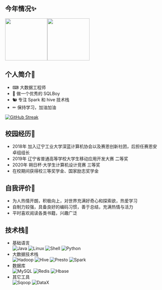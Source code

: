 ## 今年情况✨
<img align="" height="137px" src="https://github-readme-stats.vercel.app/api?username=yuanxiedaima&hide_title=true&hide_border=true&show_icons=true&include_all_commits=true&line_height=21&bg_color=0,EC6C6C,FFD479,FFFC79,73FA79&theme=graywhite&locale=cn" /><img align="" height="137px" src="https://github-readme-stats.vercel.app/api/top-langs/?username=yuanxiedaima&hide_title=true&hide_border=true&layout=compact&bg_color=0,73FA79,73FDFF,D783FF&theme=graywhite&locale=cn" />

## 个人简介💬

- ⌨ 大数据工程师  
- 👦 做一个优秀的 SQLBoy     
- 🐿️ 专注 Spark 和 hive 技术栈  
- ✏  保持学习，加油加油

[![GitHub Streak](http://github-readme-streak-stats.herokuapp.com?user=yuanxiedaima&theme=gruvbox&hide_border=true&date_format=M%20j%5B%2C%20Y%5D)](https://git.io/streak-stats)
## 校园经历👦
- 2018年 加入辽宁工业大学深蓝计算机协会以及赛恩创新社团，后担任赛恩安卓组组长
- 2019年 辽宁省普通高等学校大学生移动应用开发大赛 二等奖
- 2020年 朔日杯·大学生计算机设计竞赛 三等奖
- 在校期间获得校三等奖学金、国家励志奖学金

## 自我评价🤔

- 为人热情开朗，积极向上，对世界充满好奇心和探索欲，热爱学习
- 自制力较强，具备良好的编码习惯，善于总结，充满热情与活力
- 平时喜欢阅读各类书籍，兴趣广泛


## 技术栈🔧

- 基础语言  
  ![Java](https://img.shields.io/badge/-Java-192133?style=flat-square&logo=java&logoColor=#007396)
  ![Linux](https://img.shields.io/badge/-Linux-192133?style=flat-square&logo=linux&logoColor=#FCC624)
  ![Shell](https://img.shields.io/badge/-Shell-192133?style=flat-square&logo=shell&logoColor=#FFD500)
  ![Python](https://img.shields.io/badge/-Python-192133?style=flat-square&logo=python&logoColor=#3776AB)
- 大数据技术栈  
  ![Hadoop](https://img.shields.io/badge/-Hadoop-192133?style=flat-square&logo=apache-hadoop&logoColor=white)
  ![Hive](https://img.shields.io/badge/-Hive-192133?style=flat-square&logo=apache-hive&logoColor=#E31337)
  ![Presto](https://img.shields.io/badge/-Presto-192133?style=flat-square&logo=presto&logoColor=#5890FF)
  ![Spark](https://img.shields.io/badge/-Spark-192133?style=flat-square&logo=apache-spark&logoColor=#E25A1C)
- 数据库  
  ![MySQL](https://img.shields.io/badge/-MySQL-192133?style=flat-square&logo=mysql&logoColor=#4479A1)
  ![Redis](https://img.shields.io/badge/-Redis-192133?style=flat-square&logo=redis&logoColor=#DC382D)
  ![Hbase](https://img.shields.io/badge/-Hbase-192133?style=flat-square&logo=apache-hbase&logoColor=white)
- 其它工具  
  ![Sqoop](https://img.shields.io/badge/-Sqoop-192133?style=flat-square&logo=apache-sqoop&logoColor=white)
  ![DataX](https://img.shields.io/badge/-DataX-192133?style=flat-square&logo=datax&logoColor=white)

<!--

## 详细简历👨‍💻

### 求职意向

- 地区: 深圳,杭州,广州,成都等等  
- 方向: Spark 离线数仓分析  
- 行业: 互联网、金融、保险、游戏、新零售等

### 个人技能

**掌握** 

- 掌握Hadoop 生态圈，HDFS 大数据文件存储系统，HDFS 读写流程及原理
- 掌握Yarn 和 MapReduce 工作流程及原理
- 掌握Spark 生态圈，SparkCore、SparkSQL等做离线批处理
- 掌握Hive 数据仓库的使用，HiveSQL 查询和计算，对 Hive 性能优化有一定经验

**熟悉**

- 熟练使用SQL，HiveSQL，SparkSQL语句查询和计算
- 熟练使用 Sqoop 进行 MySQL 与 HDFS/Hive/Hbase 之间进行数据导入导出
- 熟悉python和java的基本使用
- 熟悉Linux 系统基本使用，Linux 常用命令，Shell 脚本命令的编写
- 熟悉Zookeeper集群搭建管理，选举机制等
- 熟悉Presto 引擎，能够使用 Presto SQL 查询和计算数据

**了解**

- DolphinScheduler 和 Oozie 工作任务调度
- SSM 框架，springBoot 框架开发数据接口
- 了解MySQL，Oracle，SQL Server等常见关系型数据库

**其它**

- GitHub  https://github.com/yuanxiedaima
- Gitee    https://gitee.com/yuanhaozhen
- 个人博客 https://www.cnblogs.com/nanguyhz  



### 项目经验

- 新零售行业 Hive + Presto 离线数仓计算
- 保险 Spark 离线数仓计算

-->
